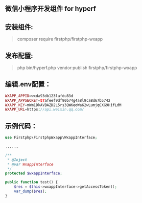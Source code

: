 ## 微信小程序开发组件 for hyperf

## 安装组件:
>composer require firstphp/firstphp-wxapp

## 发布配置:
>php bin/hyperf.php vendor:publish firstphp/firstphp-wxapp

## 编辑.env配置：
```php
WXAPP_APPID=wxda93db123lafdu83d
WXAPP_APPSECRET=87afeef9df90b74g4a8l9ca8d67b5742
WXAPP_KEY=mWm1DkAVBAZD2L5rs3QWKeoWa62wLumjqCXG9HifLdM
WXAPP_URL=https://api.weixin.qq.com/
```

## 示例代码：
```php
use Firstphp\FirstphpWxapp\WxappInterface;

......

/**
 * @Inject
 * @var WxappInterface
 */
protected $wxappInterface;

public function test() {
    $res = $this->wxappInterface->getAccessToken();
    var_dump($res);
}
```